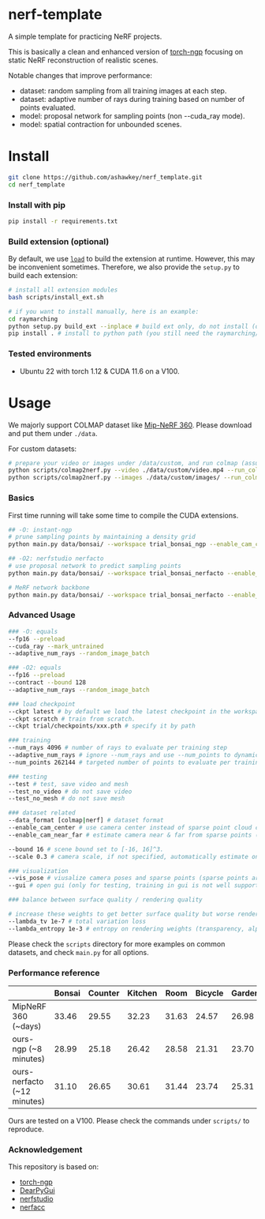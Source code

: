 # nerf-template

A simple template for practicing NeRF projects.

This is basically a clean and enhanced version of [torch-ngp](https://github.com/ashawkey/torch-ngp) focusing on static NeRF reconstruction of realistic scenes.

Notable changes that improve performance:
* dataset: random sampling from all training images at each step.
* dataset: adaptive number of rays during training based on number of points evaluated.
* model: proposal network for sampling points (non --cuda_ray mode).
* model: spatial contraction for unbounded scenes.


# Install

```bash
git clone https://github.com/ashawkey/nerf_template.git
cd nerf_template
```

### Install with pip
```bash
pip install -r requirements.txt
```

### Build extension (optional)
By default, we use [`load`](https://pytorch.org/docs/stable/cpp_extension.html#torch.utils.cpp_extension.load) to build the extension at runtime.
However, this may be inconvenient sometimes.
Therefore, we also provide the `setup.py` to build each extension:
```bash
# install all extension modules
bash scripts/install_ext.sh

# if you want to install manually, here is an example:
cd raymarching
python setup.py build_ext --inplace # build ext only, do not install (only can be used in the parent directory)
pip install . # install to python path (you still need the raymarching/ folder, since this only install the built extension.)
```

### Tested environments
* Ubuntu 22 with torch 1.12 & CUDA 11.6 on a V100.

# Usage

We majorly support COLMAP dataset like [Mip-NeRF 360](http://storage.googleapis.com/gresearch/refraw360/360_v2.zip).
Please download and put them under `./data`.

For custom datasets:
```bash
# prepare your video or images under /data/custom, and run colmap (assumed installed):
python scripts/colmap2nerf.py --video ./data/custom/video.mp4 --run_colmap # if use video
python scripts/colmap2nerf.py --images ./data/custom/images/ --run_colmap # if use images
```

### Basics
First time running will take some time to compile the CUDA extensions.
```bash
## -O: instant-ngp
# prune sampling points by maintaining a density grid
python main.py data/bonsai/ --workspace trial_bonsai_ngp --enable_cam_center --downscale 4 -O --background random --bound 8

## -O2: nerfstudio nerfacto
# use proposal network to predict sampling points
python main.py data/bonsai/ --workspace trial_bonsai_nerfacto --enable_cam_center --downscale 4 -O2

# MeRF network backbone
python main.py data/bonsai/ --workspace trial_bonsai_nerfacto --enable_cam_center --downscale 4 -O2 --backbone merf
```

### Advanced Usage
```bash
### -O: equals
--fp16 --preload
--cuda_ray --mark_untrained
--adaptive_num_rays --random_image_batch

### -O2: equals
--fp16 --preload
--contract --bound 128
--adaptive_num_rays --random_image_batch 

### load checkpoint
--ckpt latest # by default we load the latest checkpoint in the workspace
--ckpt scratch # train from scratch.
--ckpt trial/checkpoints/xxx.pth # specify it by path

### training
--num_rays 4096 # number of rays to evaluate per training step
--adaptive_num_rays # ignore --num_rays and use --num_points to dynamically adjust number of rays.
--num_points 262144 # targeted number of points to evaluate per training step (to adjust num_rays)

### testing
--test # test, save video and mesh
--test_no_video # do not save video
--test_no_mesh # do not save mesh

### dataset related
--data_format [colmap|nerf] # dataset format
--enable_cam_center # use camera center instead of sparse point cloud center as the scene center (colmap dataset only) (only for 360-degree captured datasets, do not use this for forward-facing datasets!)
--enable_cam_near_far # estimate camera near & far from sparse points (colmap dataset only)

--bound 16 # scene bound set to [-16, 16]^3.
--scale 0.3 # camera scale, if not specified, automatically estimate one based on camera positions.

### visualization 
--vis_pose # viusalize camera poses and sparse points (sparse points are colmap dataset only)
--gui # open gui (only for testing, training in gui is not well supported!)

### balance between surface quality / rendering quality

# increase these weights to get better surface quality but worse rendering quality
--lambda_tv 1e-7 # total variation loss
--lambda_entropy 1e-3 # entropy on rendering weights (transparency, alpha), encourage them to be either 0 or 1
```

Please check the `scripts` directory for more examples on common datasets, and check `main.py` for all options.

### Performance reference 

|        | Bonsai | Counter | Kitchen | Room | Bicycle | Garden | Stump |
| ---    | --- | --- | --- | --- | --- | --- | --- |
| MipNeRF 360 (~days)          | 33.46 | 29.55 | 32.23 | 31.63 | 24.57 | 26.98 | 26.40 | 
| ours-ngp (~8 minutes)        | 28.99 | 25.18 | 26.42 | 28.58 | 21.31 | 23.70 | 22.73 |
| ours-nerfacto (~12 minutes)  | 31.10 | 26.65 | 30.61 | 31.44 | 23.74 | 25.31 | 25.48 |

Ours are tested on a V100. 
Please check the commands under `scripts/` to reproduce.

### Acknowledgement
This repository is based on:
* [torch-ngp](https://github.com/ashawkey/torch-ngp)
* [DearPyGui](https://github.com/hoffstadt/DearPyGui)
* [nerfstudio](https://github.com/nerfstudio-project/nerfstudio)
* [nerfacc](https://github.com/KAIR-BAIR/nerfacc)